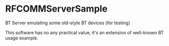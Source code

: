 RFCOMMServerSample
==================

BT Server emulating some old-style BT devices (for testing)

This software has no any practical value, it's an extension of well-known BT usage example.
